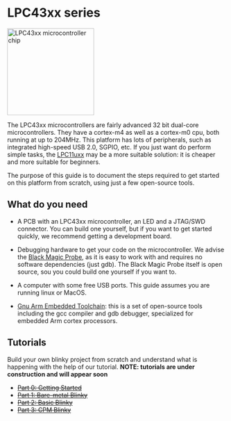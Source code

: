 # LPC43xx series

<img src="img/lpc11uxx.jpg" alt="LPC43xx microcontroller chip" width="200">

The LPC43xx microcontrollers are fairly advanced 32 bit dual-core microcontrollers. They have a cortex-m4 as well as a cortex-m0 cpu, both running at up to 204MHz. This platform has lots of peripherals, such as integrated high-speed USB 2.0, SGPIO, etc. If you just want do perform simple tasks, the [LPC11uxx](../lpc11uxx) may be a more suitable solution: it is cheaper and more suitable for beginners.

The purpose of this guide is to document the steps required to get started on this platform from scratch, using just a few open-source tools.

## What do you need

* A PCB with an LPC43xx microcontroller, an LED and a JTAG/SWD connector. You can build one yourself, but if you want to get started quickly, we recommend getting a development board.

* Debugging hardware to get your code on the microcontroller. We advise the [Black Magic Probe](https://github.com/blacksphere/blackmagic/wiki), as it is easy to work with and requires no software dependencies (just gdb). The Black Magic Probe itself is open source, sou you could build one yourself if you want to.

* A computer with some free USB ports. This guide assumes you are running linux or MacOS.

* [Gnu Arm Embedded Toolchain](https://developer.arm.com/open-source/gnu-toolchain/gnu-rm/downloads): this is a set of open-source tools including the gcc compiler and gdb debugger, specialized for embedded Arm cortex processors.


## Tutorials

Build your own blinky project from scratch and understand what is happening with the help of our tutorial.
**NOTE: tutorials are under construction and will appear soon**

* ~~[Part 0: Getting Started](./getting_started)~~
* ~~[Part 1: Bare-metal Blinky](./tutorial_part1)~~
* ~~[Part 2: Basic Blinky](./tutorial_part2)~~
* ~~[Part 3: CPM Blinky](./tutorial_part3)~~
